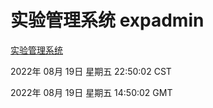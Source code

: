 # 实验管理系统 expadmin
[实验管理系统](http://219.139.196.104:56808/expadmin-782313d2-e1b1-4ea7-932e-3a55e6a1a4d0/)

2022年 08月 19日 星期五 22:50:02 CST

2022年 08月 19日 星期五 14:50:02 GMT
